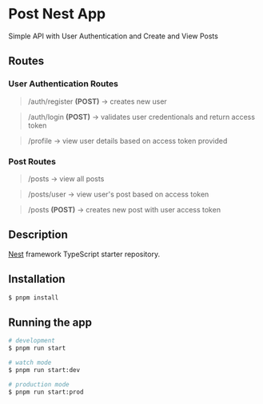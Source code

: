 # Post Nest App
Simple API with User Authentication and Create and View Posts

## Routes

### User Authentication Routes

> /auth/register **(POST)** -> creates new user

> /auth/login **(POST)** -> validates user credentionals and return access token

> /profile -> view user details based on access token provided


### Post Routes

> /posts -> view all posts

> /posts/user -> view user's post based on access token

> /posts **(POST)** -> creates new post with user access token

## Description

[Nest](https://github.com/nestjs/nest) framework TypeScript starter repository.

## Installation

```bash
$ pnpm install
```

## Running the app

```bash
# development
$ pnpm run start

# watch mode
$ pnpm run start:dev

# production mode
$ pnpm run start:prod
```
